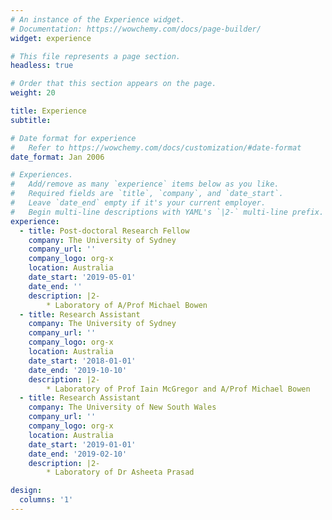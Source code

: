 ```yaml
---
# An instance of the Experience widget.
# Documentation: https://wowchemy.com/docs/page-builder/
widget: experience

# This file represents a page section.
headless: true

# Order that this section appears on the page.
weight: 20

title: Experience
subtitle:

# Date format for experience
#   Refer to https://wowchemy.com/docs/customization/#date-format
date_format: Jan 2006

# Experiences.
#   Add/remove as many `experience` items below as you like.
#   Required fields are `title`, `company`, and `date_start`.
#   Leave `date_end` empty if it's your current employer.
#   Begin multi-line descriptions with YAML's `|2-` multi-line prefix.
experience:
  - title: Post-doctoral Research Fellow
    company: The University of Sydney
    company_url: ''
    company_logo: org-x
    location: Australia
    date_start: '2019-05-01'
    date_end: ''
    description: |2-
        * Laboratory of A/Prof Michael Bowen 
  - title: Research Assistant
    company: The University of Sydney
    company_url: ''
    company_logo: org-x
    location: Australia
    date_start: '2018-01-01'
    date_end: '2019-10-10'
    description: |2-
        * Laboratory of Prof Iain McGregor and A/Prof Michael Bowen
  - title: Research Assistant
    company: The University of New South Wales
    company_url: ''
    company_logo: org-x
    location: Australia
    date_start: '2019-01-01'
    date_end: '2019-02-10'
    description: |2-
        * Laboratory of Dr Asheeta Prasad

design:
  columns: '1'
---
```

